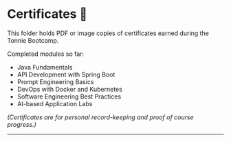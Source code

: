 # Certificates 🏅

This folder holds PDF or image copies of certificates earned during the Tonnie Bootcamp.

Completed modules so far:

- Java Fundamentals
- API Development with Spring Boot
- Prompt Engineering Basics
- DevOps with Docker and Kubernetes
- Software Engineering Best Practices
- AI-based Application Labs

*(Certificates are for personal record-keeping and proof of course progress.)*

---
